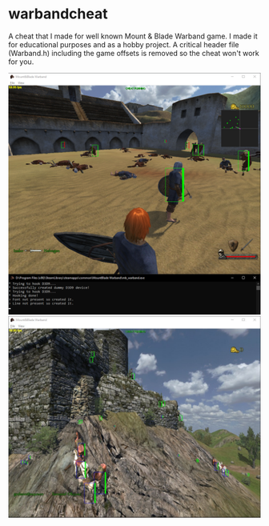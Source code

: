 # warbandcheat

 A cheat that I made for well known Mount & Blade Warband game. I made it for educational purposes and as a hobby project. A critical header file (Warband.h) including the game offsets is removed so the cheat won't work for you.

![screenshot](https://raw.githubusercontent.com/yunusemregul/warbandcheat/master/screenshot.png)
![screenshot2](https://raw.githubusercontent.com/yunusemregul/warbandcheat/master/screenshot2.jpg)